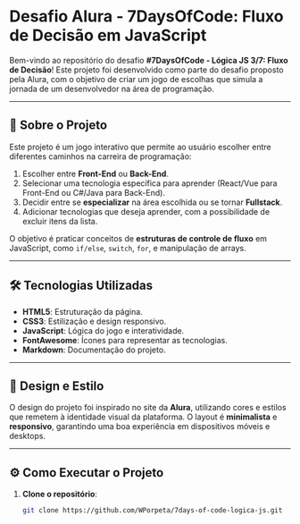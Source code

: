 # Desafio Alura - 7DaysOfCode: Fluxo de Decisão em JavaScript

Bem-vindo ao repositório do desafio **#7DaysOfCode - Lógica JS 3/7: Fluxo de Decisão**! Este projeto foi desenvolvido como parte do desafio proposto pela Alura, com o objetivo de criar um jogo de escolhas que simula a jornada de um desenvolvedor na área de programação.

---

## 🚀 Sobre o Projeto

Este projeto é um jogo interativo que permite ao usuário escolher entre diferentes caminhos na carreira de programação:
1. Escolher entre **Front-End** ou **Back-End**.
2. Selecionar uma tecnologia específica para aprender (React/Vue para Front-End ou C#/Java para Back-End).
3. Decidir entre se **especializar** na área escolhida ou se tornar **Fullstack**.
4. Adicionar tecnologias que deseja aprender, com a possibilidade de excluir itens da lista.

O objetivo é praticar conceitos de **estruturas de controle de fluxo** em JavaScript, como `if/else`, `switch`, `for`, e manipulação de arrays.

---

## 🛠️ Tecnologias Utilizadas

- **HTML5**: Estruturação da página.
- **CSS3**: Estilização e design responsivo.
- **JavaScript**: Lógica do jogo e interatividade.
- **FontAwesome**: Ícones para representar as tecnologias.
- **Markdown**: Documentação do projeto.

---

## 🎨 Design e Estilo

O design do projeto foi inspirado no site da **Alura**, utilizando cores e estilos que remetem à identidade visual da plataforma. O layout é **minimalista** e **responsivo**, garantindo uma boa experiência em dispositivos móveis e desktops.

---

## ⚙️ Como Executar o Projeto

1. **Clone o repositório**:
   ```bash
   git clone https://github.com/WPorpeta/7days-of-code-logica-js.git